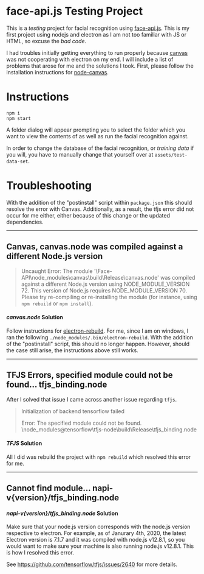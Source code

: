 # **face-api.js Testing Project**

This is a *testing* project for facial recognition using [face-api.js](https://github.com/justadudewhohacks/face-api.js). This is my first project using nodejs and electron as I am not too familiar with JS or HTML, so excuse the *bad code*.

I had troubles initially getting everything to run properly because [canvas](https://www.npmjs.com/package/canvas) was not cooperating with electron on my end. I will include a list of problems that arose for me and the solutions I took. First, please follow the installation instructions for [node-canvas](https://www.npmjs.com/package/canvas).


# Instructions

~~~~
npm i
npm start
~~~~

A folder dialog will appear prompting you to select the folder which you want to view the contents of as well as run the facial recognition against.

In order to change the database of the facial recognition, or *training data* if you will, you have to manually change that yourself over at `assets/test-data-set`.

# Troubleshooting

With the addition of the "postinstall" script within `package.json` this should resolve the error with Canvas. Additionally, as a result, the tfjs error did not occur for me either, either because of this change or the updated dependencies.

---

## Canvas, canvas.node was compiled against a different Node.js version

> Uncaught Error: The module '\Face-API\node_modules\canvas\build\Release\canvas.node' was compiled against a different Node.js version using NODE_MODULE_VERSION 72. This version of Node.js requires NODE_MODULE_VERSION 70. Please try re-compiling or re-installing the module (for instance, using `npm rebuild` or `npm install`).

#### *canvas.node* Solution

Follow instructions for [electron-rebuild](https://electronjs.org/docs/tutorial/using-native-node-modules). For me, since I am on windows, I ran the following  `./node_modules/.bin/electron-rebuild`. With the addition of the "postinstall" script, this should no longer happen. However, should the case still arise, the instructions above still works.

---

## TFJS Errors, specified module could not be found... tfjs_binding.node

After I solved that issue I came across another issue regarding `tfjs`.

>Initialization of backend tensorflow failed
>
>Error: The specified module could not be found.
>\node_modules\@tensorflow\tfjs-node\build\Release\tfjs_binding.node


#### *TFJS* Solution

All I did was rebuild the project with `npm rebuild` which resolved this error for me.

---

## Cannot find module... napi-v{version}/tfjs_binding.node

#### *napi-v{version}/tfjs_binding.node* Solution

Make sure that your node.js version corresponds with the node.js version respective to electron. For example, as of Janurary 4th, 2020, the latest Electron version is 7.1.7 and it was compiled with node.js v12.8.1, so you would want to make sure your machine is also running node.js v12.8.1. This is how I resolved this error.

See https://github.com/tensorflow/tfjs/issues/2640 for more details.